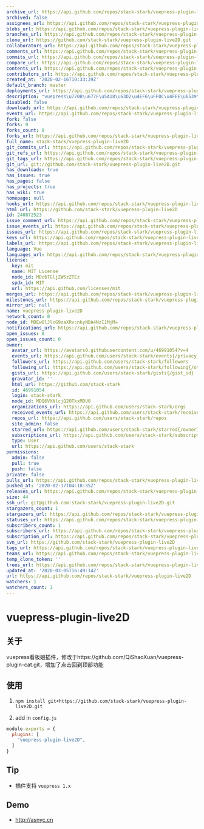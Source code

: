 ```yaml
---
archive_url: https://api.github.com/repos/stack-stark/vuepress-plugin-live2D/{archive_format}{/ref}
archived: false
assignees_url: https://api.github.com/repos/stack-stark/vuepress-plugin-live2D/assignees{/user}
blobs_url: https://api.github.com/repos/stack-stark/vuepress-plugin-live2D/git/blobs{/sha}
branches_url: https://api.github.com/repos/stack-stark/vuepress-plugin-live2D/branches{/branch}
clone_url: https://github.com/stack-stark/vuepress-plugin-live2D.git
collaborators_url: https://api.github.com/repos/stack-stark/vuepress-plugin-live2D/collaborators{/collaborator}
comments_url: https://api.github.com/repos/stack-stark/vuepress-plugin-live2D/comments{/number}
commits_url: https://api.github.com/repos/stack-stark/vuepress-plugin-live2D/commits{/sha}
compare_url: https://api.github.com/repos/stack-stark/vuepress-plugin-live2D/compare/{base}...{head}
contents_url: https://api.github.com/repos/stack-stark/vuepress-plugin-live2D/contents/{+path}
contributors_url: https://api.github.com/repos/stack-stark/vuepress-plugin-live2D/contributors
created_at: '2020-02-16T10:33:39Z'
default_branch: master
deployments_url: https://api.github.com/repos/stack-stark/vuepress-plugin-live2D/deployments
description: "vuepress\u770B\u677F\u5A18\u63D2\u4EF6\uFF0C\u4FEE\u6539\u4E8Ehttps://github.com/QiShaoXuan/vuepress-plugin-cat.git"
disabled: false
downloads_url: https://api.github.com/repos/stack-stark/vuepress-plugin-live2D/downloads
events_url: https://api.github.com/repos/stack-stark/vuepress-plugin-live2D/events
fork: false
forks: 0
forks_count: 0
forks_url: https://api.github.com/repos/stack-stark/vuepress-plugin-live2D/forks
full_name: stack-stark/vuepress-plugin-live2D
git_commits_url: https://api.github.com/repos/stack-stark/vuepress-plugin-live2D/git/commits{/sha}
git_refs_url: https://api.github.com/repos/stack-stark/vuepress-plugin-live2D/git/refs{/sha}
git_tags_url: https://api.github.com/repos/stack-stark/vuepress-plugin-live2D/git/tags{/sha}
git_url: git://github.com/stack-stark/vuepress-plugin-live2D.git
has_downloads: true
has_issues: true
has_pages: false
has_projects: true
has_wiki: true
homepage: null
hooks_url: https://api.github.com/repos/stack-stark/vuepress-plugin-live2D/hooks
html_url: https://github.com/stack-stark/vuepress-plugin-live2D
id: 240872523
issue_comment_url: https://api.github.com/repos/stack-stark/vuepress-plugin-live2D/issues/comments{/number}
issue_events_url: https://api.github.com/repos/stack-stark/vuepress-plugin-live2D/issues/events{/number}
issues_url: https://api.github.com/repos/stack-stark/vuepress-plugin-live2D/issues{/number}
keys_url: https://api.github.com/repos/stack-stark/vuepress-plugin-live2D/keys{/key_id}
labels_url: https://api.github.com/repos/stack-stark/vuepress-plugin-live2D/labels{/name}
language: Vue
languages_url: https://api.github.com/repos/stack-stark/vuepress-plugin-live2D/languages
license:
  key: mit
  name: MIT License
  node_id: MDc6TGljZW5zZTEz
  spdx_id: MIT
  url: https://api.github.com/licenses/mit
merges_url: https://api.github.com/repos/stack-stark/vuepress-plugin-live2D/merges
milestones_url: https://api.github.com/repos/stack-stark/vuepress-plugin-live2D/milestones{/number}
mirror_url: null
name: vuepress-plugin-live2D
network_count: 0
node_id: MDEwOlJlcG9zaXRvcnkyNDA4NzI1MjM=
notifications_url: https://api.github.com/repos/stack-stark/vuepress-plugin-live2D/notifications{?since,all,participating}
open_issues: 0
open_issues_count: 0
owner:
  avatar_url: https://avatars0.githubusercontent.com/u/46991054?v=4
  events_url: https://api.github.com/users/stack-stark/events{/privacy}
  followers_url: https://api.github.com/users/stack-stark/followers
  following_url: https://api.github.com/users/stack-stark/following{/other_user}
  gists_url: https://api.github.com/users/stack-stark/gists{/gist_id}
  gravatar_id: ''
  html_url: https://github.com/stack-stark
  id: 46991054
  login: stack-stark
  node_id: MDQ6VXNlcjQ2OTkxMDU0
  organizations_url: https://api.github.com/users/stack-stark/orgs
  received_events_url: https://api.github.com/users/stack-stark/received_events
  repos_url: https://api.github.com/users/stack-stark/repos
  site_admin: false
  starred_url: https://api.github.com/users/stack-stark/starred{/owner}{/repo}
  subscriptions_url: https://api.github.com/users/stack-stark/subscriptions
  type: User
  url: https://api.github.com/users/stack-stark
permissions:
  admin: false
  pull: true
  push: false
private: false
pulls_url: https://api.github.com/repos/stack-stark/vuepress-plugin-live2D/pulls{/number}
pushed_at: '2020-02-17T04:18:35Z'
releases_url: https://api.github.com/repos/stack-stark/vuepress-plugin-live2D/releases{/id}
size: 44
ssh_url: git@github.com:stack-stark/vuepress-plugin-live2D.git
stargazers_count: 1
stargazers_url: https://api.github.com/repos/stack-stark/vuepress-plugin-live2D/stargazers
statuses_url: https://api.github.com/repos/stack-stark/vuepress-plugin-live2D/statuses/{sha}
subscribers_count: 1
subscribers_url: https://api.github.com/repos/stack-stark/vuepress-plugin-live2D/subscribers
subscription_url: https://api.github.com/repos/stack-stark/vuepress-plugin-live2D/subscription
svn_url: https://github.com/stack-stark/vuepress-plugin-live2D
tags_url: https://api.github.com/repos/stack-stark/vuepress-plugin-live2D/tags
teams_url: https://api.github.com/repos/stack-stark/vuepress-plugin-live2D/teams
temp_clone_token: ''
trees_url: https://api.github.com/repos/stack-stark/vuepress-plugin-live2D/git/trees{/sha}
updated_at: '2020-03-05T16:49:14Z'
url: https://api.github.com/repos/stack-stark/vuepress-plugin-live2D
watchers: 1
watchers_count: 1
---
```


# vuepress-plugin-live2D

## 关于
vuepress看板娘插件，修改于https://github.com/QiShaoXuan/vuepress-plugin-cat.git，增加了点击回到顶部功能


## 使用

1. `npm install git+https://github.com/stack-stark/vuepress-plugin-live2D.git`

2. add in `config.js`

```js
module.exports = {
  plugins: [
    "vuepress-plugin-live2D",
  ]
}
```

## Tip

- 插件支持 `vuepress 1.x`

## Demo

- http://asnyc.cn

